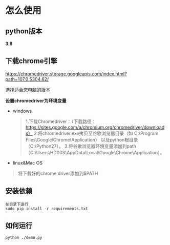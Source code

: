 # 怎么使用

## python版本

**3.8**

## 下载chrome引擎

https://chromedriver.storage.googleapis.com/index.html?path=107.0.5304.62/

选择适合您电脑的版本

**设置chromedriver为环境变量**

- windows

  > 1.下载Chromedriver：（下载路径： https://sites.google.com/a/chromium.org/chromedriver/downloads）
  > 2.将chromedriver.exe拷贝至谷歌浏览器目录（如 C:\Program Files\Google\Chrome\Application）
  > 以及python根目录（C:\Python27）。
  > 3.将谷歌浏览器环境变量添加到path（C:\Users\HD003\AppData\Local\Google\Chrome\Application）。

- linux&Mac OS

> 将下载好的chrome driver添加到$PATH

## 安装依赖

```
在目录下运行
sudo pip install -r requirements.txt
```

## 如何运行

```shell
python ./demo.py
```

